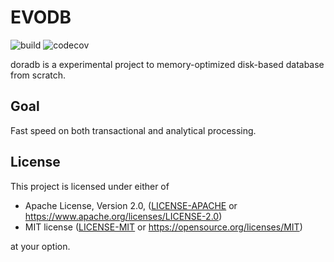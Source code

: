 # EVODB

![build](https://github.com/jiangzhe/evodb/actions/workflows/build.yml/badge.svg)
![codecov](https://codecov.io/gh/jiangzhe/evodb/branch/main/graph/badge.svg?token=T3RMZE2998)

doradb is a experimental project to memory-optimized disk-based database from scratch.

## Goal

Fast speed on both transactional and analytical processing.

## License

This project is licensed under either of

 * Apache License, Version 2.0, ([LICENSE-APACHE](LICENSE-APACHE) or
   https://www.apache.org/licenses/LICENSE-2.0)
 * MIT license ([LICENSE-MIT](LICENSE-MIT) or
   https://opensource.org/licenses/MIT)

at your option.
